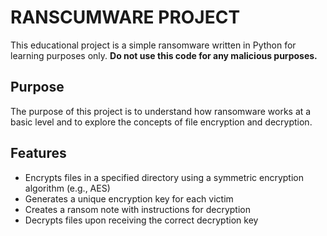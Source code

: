 # RANSCUMWARE PROJECT

This educational project is a simple ransomware written in Python for learning purposes only. **Do not use this code for any malicious purposes.**

## Purpose
The purpose of this project is to understand how ransomware works at a basic level and to explore the concepts of file encryption and decryption.

## Features
- Encrypts files in a specified directory using a symmetric encryption algorithm (e.g., AES)
- Generates a unique encryption key for each victim
- Creates a ransom note with instructions for decryption
- Decrypts files upon receiving the correct decryption key
